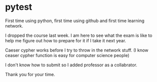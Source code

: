 # pytest

First time using python, first time using github and first time learning network.

I dropped the course last week. I am here to see what the exam is like to help me figure out how to prepare for it if I take it next year.

Caeser cypher works before I try to throw in the network stuff. (I know ceaser cypher function is easy for computer science people)

I don't know how to submit so I added professor as a collabrator. 

Thank you for your time.
